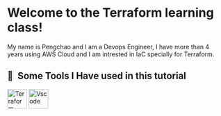 <h1>Welcome to the Terraform learning class!</h1>
<p align="left">
My name is Pengchao and I am a Devops Engineer, 
I have more than 4 years using AWS Cloud and I am intrested in IaC specially for Terraform.
</p>


<h2> 🚀 &nbsp;Some Tools I Have used in this tutorial</h2>
<p align="left">
<img src="https://raw.githubusercontent.com/hashicorp/terraform-website/master/content/assets/images/og-image.png" alt="Terraform" width="45" height="45"/>
<img src="https://cdn.jsdelivr.net/gh/devicons/devicon/icons/vscode/vscode-original.svg" alt="Vscode" width="45" height="45"/>

</p>
